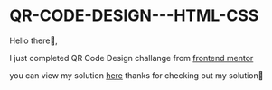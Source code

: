 <!-- @format -->
# QR-CODE-DESIGN---HTML-CSS

Hello there👋,

I just completed QR Code Design challange from [frontend mentor](https://www.frontendmentor.io/challenges/qr-code-component-iux_sIO_H/hub)

you can view my solution [here](https://www.frontendmentor.io/solutions/i-used-flexbox-to-center-the-container-box-and-make-it-responsive-7rZ5JVL_cz)
thanks for checking out my solution🎉
